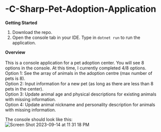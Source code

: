 # -C-Sharp-Pet-Adoption-Application

**Getting Started**
1) Download the repo.
2) Open the console tab in your IDE. Type in <code>dotnet run</code> to run the application.

**Overview**<br><br>
This is a console application for a pet adoption center. You will see 8 options in the console. At this time, I currently completed 4/8 options. <br>
Option 1: See the array of animals in the adoption centre (max number of pets is 8).<br>
Option 2: Input information for a new pet (as long as there are less than 8 pets in the center).<br>
Option 3: Update animal age and physical descriptions for existing animals with missing information. <br>
Option 4: Update animal nickname and personality description for animals with missing information. <br>

The console should look like this: <br> 
![Screen Shot 2023-09-14 at 11 31 18 PM](https://github.com/marwaelkelani/-C-Sharp-Pet-Adoption-Application/assets/126745070/c25845e0-74fe-4ad4-aff7-3a36838f983f)
